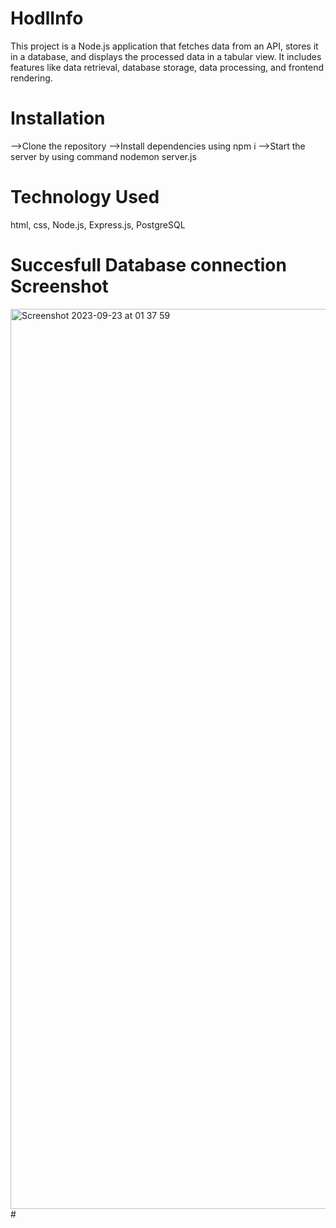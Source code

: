 # HodlInfo

This project is a Node.js application that fetches data from an API, stores it in a database, and displays the processed data in a tabular view. It includes features like data retrieval, database storage, data processing, and frontend rendering.


# Installation

-->Clone the repository
 -->Install dependencies using npm i
 -->Start the server by using command nodemon server.js

# Technology Used

html,
 css,
 Node.js,
 Express.js,
 PostgreSQL

# Succesfull Database connection Screenshot
<img width="1440" alt="Screenshot 2023-09-23 at 01 37 59" src="https://github.com/smarika17/HodlInfo/assets/114747817/8bad4f49-8f04-490c-b776-6ae6360e39bf"># 
